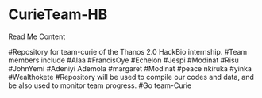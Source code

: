 # CurieTeam-HB


Read Me Content

#Repository for team-curie of the Thanos 2.0 HackBio internship.
#Team members include 
  #Alaa
  #FrancisOye
  #Echelon
  #Jespi
  #Modinat
  #Risu
  #JohnYemi
  #Adeniyi Ademola
  #margaret
  #Modinat
  #peace nkiruka
  #yinka
  #Wealthokete
#Repository will be used to compile our codes and data, and be also used to monitor team progress.
#Go team-Curie
